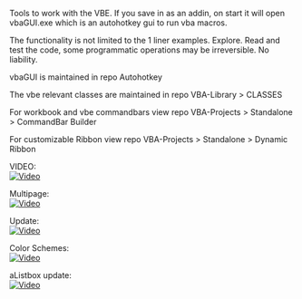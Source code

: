 Tools to work with the VBE.
If you save in as an addin, on start it will open vbaGUI.exe which is an autohotkey gui to run vba macros.

The functionality is not limited to the 1 liner examples. Explore.
Read and test the code, some programmatic operations may be irreversible. No liability.

vbaGUI is maintained in repo Autohotkey
 
The vbe relevant classes are maintained in repo VBA-Library > CLASSES

For workbook and vbe commandbars view repo VBA-Projects > Standalone > CommandBar Builder

For customizable Ribbon view repo VBA-Projects > Standalone > Dynamic Ribbon

VIDEO:  
[![Video](https://img.youtube.com/vi/CijT9hZ3Z_g/0.jpg)](https://www.youtube.com/watch?v=CijT9hZ3Z_g)

Multipage:  
[![Video](https://img.youtube.com/vi/KpFNGfNe_Ls/0.jpg)](https://www.youtube.com/watch?v=KpFNGfNe_Ls)  

Update:  
[![Video](https://img.youtube.com/vi/O8ZDGW06z_I/0.jpg)](https://www.youtube.com/watch?v=O8ZDGW06z_I)

Color Schemes:  
[![Video](https://img.youtube.com/vi/BfmRm5kRqMA/0.jpg)](https://www.youtube.com/watch?v=BfmRm5kRqMA)

aListbox update:  
[![Video](https://img.youtube.com/vi/_wD3sycF0Qo/0.jpg)](https://www.youtube.com/watch?v=_wD3sycF0Qo)


